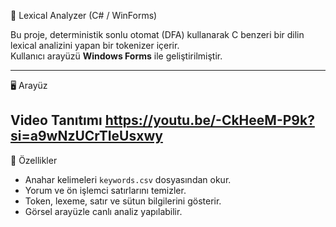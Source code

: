  🎯 Lexical Analyzer (C# / WinForms)

Bu proje, deterministik sonlu otomat (DFA) kullanarak C benzeri bir dilin
lexical analizini yapan bir tokenizer içerir.  
Kullanıcı arayüzü **Windows Forms** ile geliştirilmiştir.

---

 🖥️ Arayüz
 

Video Tanıtımı
https://youtu.be/-CkHeeM-P9k?si=a9wNzUCrTIeUsxwy
---

📂 Özellikler
- Anahar kelimeleri `keywords.csv` dosyasından okur.
- Yorum ve ön işlemci satırlarını temizler.
- Token, lexeme, satır ve sütun bilgilerini gösterir.
- Görsel arayüzle canlı analiz yapılabilir.
